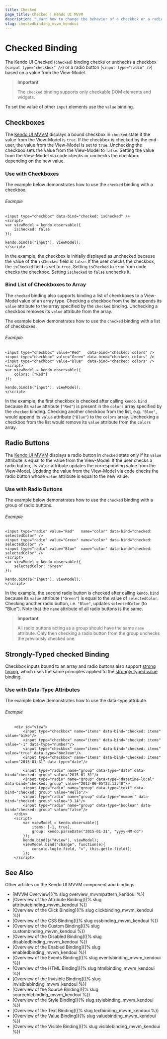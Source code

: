 ```yaml
---
title: Checked
page_title: Checked | Kendo UI MVVM
description: "Learn how to change the behavior of a checkbox or a radio button based on the value from the View-Model in Kendo UI MVVM."
slug: checkedbinding_mvvm_kendoui
---
```


# Checked Binding

The Kendo UI Checked (`checked`) binding checks or unchecks a checkbox (`<input type="checkbox" />`) or a radio button (`<input type="radio" />`) based on a value from the View-Model.

> **Important**
>
> The `checked` binding supports only checkable DOM elements and widgets.

To set the value of other `input` elements use the `value` binding.

## Checkboxes

The [Kendo UI MVVM](http://demos.telerik.com/kendo-ui/mvvm/index) displays a bound checkbox in `checked` state if the value from the View-Model is `true`. If the checkbox is checked by the end-user, the value from the View-Model is set to `true`. Unchecking the checkbox sets the value from the View-Model to `false`. Setting the value from the View-Model via code checks or unchecks the checkbox depending on the new value.

### Use with Checkboxes

The example below demonstrates how to use the `checked` binding with a checkbox.

###### Example

    <input type="checkbox" data-bind="checked: isChecked" />
    <script>
    var viewModel = kendo.observable({
        isChecked: false
    });

    kendo.bind($("input"), viewModel);
    </script>

In the example, the checkbox is initially displayed as unchecked because the value of the `isChecked` field is `false`. If the user checks the checkbox, the `isChecked` field is set to `true`. Setting `isChecked` to `true` from code checks the checkbox. Setting `isChecked` to `false` unchecks it.

### Bind List of Checkboxes to Array

The `checked` binding also supports binding a list of checkboxes to a View-Model value of an array type. Checking a checkbox from the list appends its `value` attribute to the array specified by the `checked` binding. Unchecking a checkbox removes its `value` attribute from the array.

The example below demonstrates how to use the `checked` binding with a list of checkboxes.

###### Example

    <input type="checkbox" value="Red"   data-bind="checked: colors" />
    <input type="checkbox" value="Green" data-bind="checked: colors" />
    <input type="checkbox" value="Blue"  data-bind="checked: colors" />
    <script>
    var viewModel = kendo.observable({
        colors: ["Red"]
    });

    kendo.bind($("input"), viewModel);
    </script>

In the example, the first checkbox is checked after calling `kendo.bind` because its `value` attribute (`"Red"`) is present in the `colors` array specified by the `checked` binding. Checking another checkbox from the list, e.g. `"Blue"`, would append its `value` attribute (`"Blue"`) to the `colors` array. Unchecking a checkbox from the list would remove its `value` attribute from the `colors` array.

## Radio Buttons

The [Kendo UI MVVM](http://demos.telerik.com/kendo-ui/mvvm/index) displays a radio button in `checked` state only if its `value` attribute is equal to the value from the View-Model. If the user checks a radio button, its `value` attribute updates the corresponding value from the View-Model. Updating the value from the View-Model via code checks the radio button whose `value` attribute is equal to the new value.

### Use with Radio Buttons

The example below demonstrates how to use the `checked` binding with a group of radio buttons.

###### Example

    <input type="radio" value="Red"   name="color" data-bind="checked: selectedColor" />
    <input type="radio" value="Green" name="color" data-bind="checked: selectedColor" />
    <input type="radio" value="Blue"  name="color" data-bind="checked: selectedColor" />
    <script>
    var viewModel = kendo.observable({
        selectedColor: "Green"
    });

    kendo.bind($("input"), viewModel);
    </script>

In the example, the second radio button is checked after calling `kendo.bind` because its `value` attribute (`"Green"`) is equal to the value of `selectedColor`. Checking another radio button, i.e. `"Blue"`, updates `selectedColor` (to "Blue"). Note that the `name` attribute of all radio buttons is the same.

> **Important**
>
> All radio buttons acting as a group should have the same `name` attribute. Only then checking a radio button from the group unchecks the previously checked one.

## Strongly-Typed checked Binding

Checkbox inputs bound to an array and radio buttons also support [strong typing](http://demos.telerik.com/kendo-ui/mvvm/types), which uses the same principles applied to the [strongly typed value binding](value#strongly-typed-value-binding).

### Use with Data-Type Attributes

The example below demonstrates how to use the data-type attribute.

###### Example

```dojo
    <div id="view">
        <input type="checkbox" name="items" data-bind="checked: items" value="bike"/>
        <input type="checkbox" name="items" data-bind="checked: items" value="-1" data-type="number"/>
        <input type="checkbox" name="items" data-bind="checked: items" value="true" data-type="boolean"/>
        <input type="checkbox" name="items" data-bind="checked: items" value="2015-01-31" data-type="date"/>

        <input type="radio" name="group" data-type="date" data-bind="checked: group" value="2015-01-31"/>
        <input type="radio" name="group" data-type="datetime-local" data-bind="checked: group" value="2013-06-05T23:13:40"/>
        <input type="radio" name="group" data-type="text" data-bind="checked: group" value="Hello"/>
        <input type="radio" name="group" data-type="number" data-bind="checked: group" value="3.14"/>
        <input type="radio" name="group" data-type="boolean" data-bind="checked: group" value="false"/>
    </div>
    <script>
        var viewModel = kendo.observable({
            items: [-1, true],
            group: kendo.parseDate("2015-01-31", "yyyy-MM-dd")
        });
        kendo.bind($("#view"), viewModel);
        viewModel.bind("change", function(e){
            console.log(e.field, "=", this.get(e.field));
        });
    </script>
```

## See Also

Other articles on the Kendo UI MVVM component and bindings:

* [MVVM Overview]({% slug overview_mvvmpattern_kendoui %})
* [Overview of the Attribute Binding]({% slug attributebinding_mvvm_kendoui %})
* [Overview of the Click Binding]({% slug clickbinding_mvvm_kendoui %})
* [Overview of the CSS Binding]({% slug cssbinding_mvvm_kendoui %})
* [Overview of the Custom Binding]({% slug custombinding_mvvm_kendoui %})
* [Overview of the Disabled Binding]({% slug disabledbinding_mvvm_kendoui %})
* [Overview of the Enabled Binding]({% slug enabledbinding_mvvm_kendoui %})
* [Overview of the Events Binding]({% slug eventsbinding_mvvm_kendoui %})
* [Overview of the HTML Binding]({% slug htmlbinding_mvvm_kendoui %})
* [Overview of the Invisible Binding]({% slug invisiblebinding_mvvm_kendoui %})
* [Overview of the Source Binding]({% slug sourceblebinding_mvvm_kendoui %})
* [Overview of the Style Binding]({% slug stylebinding_mvvm_kendoui %})
* [Overview of the Text Binding]({% slug textbinding_mvvm_kendoui %})
* [Overview of the Value Binding]({% slug valuebinding_mvvm_kendoui %})
* [Overview of the Visible Binding]({% slug visiblebinding_mvvm_kendoui %})
